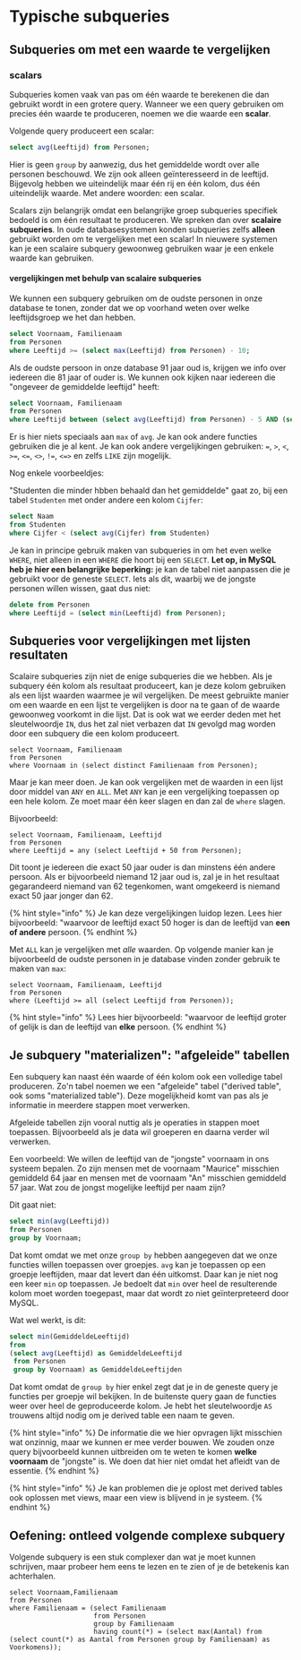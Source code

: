 # Typische subqueries

## Subqueries om met een waarde te vergelijken

### scalars
Subqueries komen vaak van pas om één waarde te berekenen die dan gebruikt wordt in een grotere query. Wanneer we een query gebruiken om precies één waarde te produceren, noemen we die waarde een **scalar**.

Volgende query produceert een scalar:

```sql
select avg(Leeftijd) from Personen;
```

Hier is geen `group` by aanwezig, dus het gemiddelde wordt over alle personen beschouwd. We zijn ook alleen geïnteresseerd in de leeftijd. Bijgevolg hebben we uiteindelijk maar één rij en één kolom, dus één uiteindelijk waarde. Met andere woorden: een scalar.

Scalars zijn belangrijk omdat een belangrijke groep subqueries specifiek bedoeld is om één resultaat te produceren. We spreken dan over **scalaire subqueries**. In oude databasesystemen konden subqueries zelfs **alleen** gebruikt worden om te vergelijken met een scalar! In nieuwere systemen kan je een scalaire subquery gewoonweg gebruiken waar je een enkele waarde kan gebruiken.

#### vergelijkingen met behulp van scalaire subqueries

We kunnen een subquery gebruiken om de oudste personen in onze database te tonen, zonder dat we op voorhand weten over welke leeftijdsgroep we het dan hebben.

```sql
select Voornaam, Familienaam
from Personen
where Leeftijd >= (select max(Leeftijd) from Personen) - 10;
```

Als de oudste persoon in onze database 91 jaar oud is, krijgen we info over iedereen die 81 jaar of ouder is. We kunnen ook kijken naar iedereen die "ongeveer de gemiddelde leeftijd" heeft:

```sql
select Voornaam, Familienaam
from Personen
where Leeftijd between (select avg(Leeftijd) from Personen) - 5 AND (select avg(Leeftijd) from Personen) + 5;
```

Er is hier niets speciaals aan `max` of `avg`. Je kan ook andere functies gebruiken die je al kent. Je kan ook andere vergelijkingen gebruiken: `=`, `>`, `<`, `>=`, `<=`, `<>`, `!=`, `<=>` en zelfs `LIKE` zijn mogelijk.

Nog enkele voorbeeldjes:

"Studenten die minder hbben behaald dan het gemiddelde" gaat zo, bij een tabel `Studenten` met onder andere een kolom `Cijfer`:

```sql
select Naam
from Studenten
where Cijfer < (select avg(Cijfer) from Studenten)
```

Je kan in principe gebruik maken van subqueries in om het even welke `WHERE`, niet alleen in een `WHERE` die hoort bij een `SELECT`. **Let op, in MySQL heb je hier een belangrijke beperking:** je kan de tabel niet aanpassen die je gebruikt voor de geneste `SELECT`. Iets als dit, waarbij we de jongste personen willen wissen, gaat dus niet:

```sql
delete from Personen
where Leeftijd = (select min(Leeftijd) from Personen);
```

## Subqueries voor vergelijkingen met lijsten resultaten
Scalaire subqueries zijn niet de enige subqueries die we hebben. Als je subquery één kolom als resultaat produceert, kan je deze kolom gebruiken als een lijst waarden waarmee je wil vergelijken. De meest gebruikte manier om een waarde en een lijst te vergelijken is door na te gaan of de waarde gewoonweg voorkomt in die lijst. Dat is ook wat we eerder deden met het sleutelwoordje `IN`, dus het zal niet verbazen dat `IN` gevolgd mag worden door een subquery die een kolom produceert.


```
select Voornaam, Familienaam
from Personen
where Voornaam in (select distinct Familienaam from Personen);
```

Maar je kan meer doen. Je kan ook vergelijken met de waarden in een lijst door middel van `ANY` en `ALL`. Met `ANY` kan je een vergelijking toepassen op een hele kolom. Ze moet maar één keer slagen en dan zal de `where` slagen.

Bijvoorbeeld:

```
select Voornaam, Familienaam, Leeftijd
from Personen
where Leeftijd = any (select Leeftijd + 50 from Personen);
```

Dit toont je iedereen die exact 50 jaar ouder is dan minstens één andere persoon. Als er bijvoorbeeld niemand 12 jaar oud is, zal je in het resultaat gegarandeerd niemand van 62 tegenkomen, want omgekeerd is niemand exact 50 jaar jonger dan 62.

{% hint style="info" %}
Je kan deze vergelijkingen luidop lezen. Lees hier bijvoorbeeld: "waarvoor de leeftijd exact 50 hoger is dan de leeftijd van **een of andere** persoon.
{% endhint %}

Met `ALL` kan je vergelijken met *alle* waarden. Op volgende manier kan je bijvoorbeeld de oudste personen in je database vinden zonder gebruik te maken van `max`:

```
select Voornaam, Familienaam, Leeftijd
from Personen
where (Leeftijd >= all (select Leeftijd from Personen));
```

{% hint style="info" %}
Lees hier bijvoorbeeld: "waarvoor de leeftijd groter of gelijk is dan de leeftijd van **elke** persoon.
{% endhint %}

## Je subquery "materializen": "afgeleide" tabellen
Een subquery kan naast één waarde of één kolom ook een volledige tabel produceren. Zo'n tabel noemen we een "afgeleide" tabel ("derived table", ook soms "materialized table"). Deze mogelijkheid komt van pas als je informatie in meerdere stappen moet verwerken.

Afgeleide tabellen zijn vooral nuttig als je operaties in stappen moet toepassen. Bijvoorbeeld als je data wil groeperen en daarna verder wil verwerken.

Een voorbeeld: We willen de leeftijd van de "jongste" voornaam in ons systeem bepalen. Zo zijn mensen met de voornaam "Maurice" misschien gemiddeld 64 jaar en mensen met de voornaam "An" misschien gemiddeld 57 jaar. Wat zou de jongst mogelijke leeftijd per naam zijn?

Dit gaat niet:

```sql
select min(avg(Leeftijd))
from Personen
group by Voornaam;
```

Dat komt omdat we met onze `group by` hebben aangegeven dat we onze functies willen toepassen over groepjes. `avg` kan je toepassen op een groepje leeftijden, maar dat levert dan één uitkomst. Daar kan je niet nog een keer `min` op toepassen. Je bedoelt dat `min` over heel de resulterende kolom moet worden toegepast, maar dat wordt zo niet geïnterpreteerd door MySQL.

Wat wel werkt, is dit:

```sql
select min(GemiddeldeLeeftijd)
from
(select avg(Leeftijd) as GemiddeldeLeeftijd
 from Personen
 group by Voornaam) as GemiddeldeLeeftijden
```

Dat komt omdat de `group by` hier enkel zegt dat je in de geneste query je functies per groepje wil bekijken. In de buitenste query gaan de functies weer over heel de geproduceerde kolom. Je hebt het sleutelwoordje `AS` trouwens altijd nodig om je derived table een naam te geven.

{% hint style="info" %}
De informatie die we hier opvragen lijkt misschien wat onzinnig, maar we kunnen er mee verder bouwen. We zouden onze query bijvoorbeeld kunnen uitbreiden om te weten te komen **welke voornaam** de "jongste" is. We doen dat hier niet omdat het afleidt van de essentie.
{% endhint %}

{% hint style="info" %}
Je kan problemen die je oplost met derived tables ook oplossen met views, maar een view is blijvend in je systeem.
{% endhint %}

## Oefening: ontleed volgende complexe subquery
Volgende subquery is een stuk complexer dan wat je moet kunnen schrijven, maar probeer hem eens te lezen en te zien of je de betekenis kan achterhalen.

```
select Voornaam,Familienaam
from Personen
where Familienaam = (select Familienaam
                     from Personen
                     group by Familienaam
                     having count(*) = (select max(Aantal) from (select count(*) as Aantal from Personen group by Familienaam) as Voorkomens));
```
